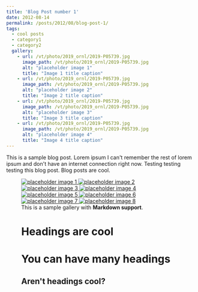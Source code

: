```yaml
---
title: 'Blog Post number 1'
date: 2012-08-14
permalink: /posts/2012/08/blog-post-1/
tags:
  - cool posts
  - category1
  - category2
  gallery:
    - url: /vt/photo/2019_ornl/2019-P05739.jpg
      image_path: /vt/photo/2019_ornl/2019-P05739.jpg
      alt: "placeholder image 1"
      title: "Image 1 title caption"
    - url: /vt/photo/2019_ornl/2019-P05739.jpg
      image_path: /vt/photo/2019_ornl/2019-P05739.jpg
      alt: "placeholder image 2"
      title: "Image 2 title caption"
    - url: /vt/photo/2019_ornl/2019-P05739.jpg
      image_path: /vt/photo/2019_ornl/2019-P05739.jpg
      alt: "placeholder image 3"
      title: "Image 3 title caption"
    - url: /vt/photo/2019_ornl/2019-P05739.jpg
      image_path: /vt/photo/2019_ornl/2019-P05739.jpg
      alt: "placeholder image 4"
      title: "Image 4 title caption"
---
```


This is a sample blog post. Lorem ipsum I can't remember the rest of lorem ipsum and don't have an internet connection right now. Testing testing testing this blog post. Blog posts are cool.
<figure class="half full ">
  <a href="/vt/photo/2019_ornl/2019-P05739.jpg" title="Image 1 title caption">
    <img src="/vt/photo/2019_ornl/2019-P05739.jpg" alt="placeholder image 1" />
  </a>
  <a href="/vt/photo/2019_ornl/2019-P06651.jpg" title="Image 2 title caption">
    <img src="/vt/photo/2019_ornl/2019-P06651.jpg" alt="placeholder image 2" />
  </a>
  <a href="/vt/photo/2019_ornl/group-2019.jpg" title="Image 3 title caption">
      <img src="/vt/photo/2019_ornl/group-2019.jpg" alt="placeholder image 3" />
  </a>
  <a href="/vt/photo/2019_ornl/IMG_3477.JPG" title="Image 4 title caption">
      <img src="/vt/photo/2019_ornl/IMG_3477.JPG" alt="placeholder image 4" />
  </a>
  <a href="/vt/photo/2019_ornl/IMG_3503.JPG" title="Image 5 title caption">
      <img src="/vt/photo/2019_ornl/IMG_3503.JPG" alt="placeholder image 5" />
  </a>
  <a href="/vt/photo/2019_ornl/IMG_3537.JPG" title="Image 6 title caption">
      <img src="/vt/photo/2019_ornl/IMG_3437.JPG" alt="placeholder image 6" />
  </a>
  <a href="/vt/photo/2019_ornl/IMG_3539.JPG" title="Image 7 title caption">
      <img src="/vt/photo/2019_ornl/IMG_3539.JPG" alt="placeholder image 7" />
  </a>
  <a href="/vt/photo/2019_ornl/IMG_3541.JPG" title="Image 8 title caption">
      <img src="/vt/photo/2019_ornl/IMG_3541.JPG" alt="placeholder image 8" />
  </a>
  <figcaption>This is a sample gallery with <strong>Markdown support</strong>. </figcaption>

Headings are cool
======

You can have many headings
======

Aren't headings cool?
------